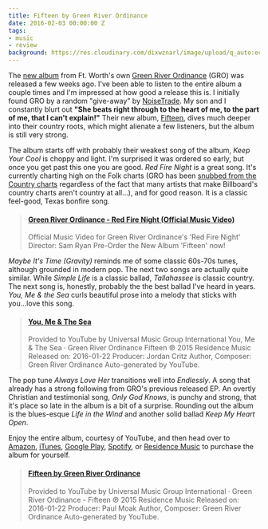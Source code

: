 ```yaml
---
title: Fifteen by Green River Ordinance
date: 2016-02-03 00:00:00 Z
tags:
- music
- review
background: https://res.cloudinary.com/dixwznarl/image/upload/q_auto:eco/v1480480425/gro-fifteen_otcyn1.jpg
---
```


The [new album][amz] from Ft. Worth's own [Green River Ordinance][GRO] (GRO) was released a few weeks ago.  I've been able to listen to the entire album a couple times and I'm impressed at how good a release this is.  I initially found GRO by a random "give-away" by [NoiseTrade][nt].  My son and I constantly blurt out **"She beats right through to the heart of me, to the part of me, that I can't explain!"**  Their new album, [Fifteen][amz], dives much deeper into their country roots, which might alienate a few listeners, but the album is still very strong.

The album starts off with probably their weakest song of the album, _Keep Your Cool_ is choppy and light.  I'm surprised it was ordered so early, but once you get past this one you are good.  _Red Fire Night_ is a great song.  It's currently charting high on the Folk charts (GRO has been [snubbed from the Country charts][billboard] regardless of the fact that many artists that make Billboard's country charts aren't country at all...), and for good reason. It is a classic feel-good, Texas bonfire song.

<blockquote class="embedly-card" data-card-key="bdfeaf9e6c274fb9a648b7a58a607e12"><h4><a href="https://youtu.be/-tcAwyNlSjs">Green River Ordinance - Red Fire Night (Official Music Video)</a></h4><p>Official Music Video for Green River Ordinance's 'Red Fire Night' Director: Sam Ryan Pre-Order the New Album 'Fifteen' now!</p></blockquote>

_Maybe It's Time (Gravity)_ reminds me of some classic 60s-70s tunes, although grounded in modern pop.  The next two songs are actually quite similar.  While _Simple Life_ is a classic ballad, _Tallahassee_ is classic country.  The next song is, honestly, probably the the best ballad I've heard in years.  _You, Me & the Sea_ curls beautiful prose into a melody that sticks with you...love this song.

<blockquote class="embedly-card" data-card-key="bdfeaf9e6c274fb9a648b7a58a607e12"><h4><a href="https://youtu.be/gjurYgNoDtg">You, Me & The Sea</a></h4><p>Provided to YouTube by Universal Music Group International You, Me & The Sea · Green River Ordinance Fifteen ℗ 2015 Residence Music Released on: 2016-01-22 Producer: Jordan Critz Author, Composer: Green River Ordinance Auto-generated by YouTube.</p></blockquote>

The pop tune _Always Love Her_ transitions well into _Endlessly_. A song that already has a strong following from GRO's previous released EP.  An overtly Christian and testimonial song, _Only God Knows_, is punchy and strong, that it's place so late in the album is a bit of a surprise.  Rounding out the album is the blues-esque _Life in the Wind_ and another solid ballad _Keep My Heart Open_.

Enjoy the entire album, courtesy of YouTube, and then head over to [Amazon][amz], [iTunes](http://bit.ly/GROFifteeniT), [Google Play](http://bit.ly/GROfifteenGP), [Spotify](http://bit.ly/FifteenonSP), or [Residence Music](http://bit.ly/GROfifteenRM) to purchase the album for yourself.

<blockquote class="embedly-card" data-card-key="bdfeaf9e6c274fb9a648b7a58a607e12"><h4><a href="https://youtu.be/CTcrv6gBytU?list=PLuMVFoZT6ZdJEnnYAHLtQfYv7VOrjxTRh">Fifteen by Green River Ordinance</a></h4><p>Provided to YouTube by Universal Music Group International · Green River Ordinance - Fifteen ℗ 2015 Residence Music Released on: 2016-01-22 Producer: Paul Moak Author, Composer: Green River Ordinance Auto-generated by YouTube.</p></blockquote>
<script async src="//cdn.embedly.com/widgets/platform.js" charset="UTF-8"></script>

[GRO]: http://www.greenriverordinance.com/
[nt]: http://www.noisetrade.com/
[billboard]: http://www.savingcountrymusic.com/green-river-ordinance-excluded-from-billboard-country-charts-while-other-acts-go-unquestioned/
[amz]: http://www.amazon.com/gp/product/B015J92GXK/ref=as_li_tl?ie=UTF8&camp=1789&creative=390957&creativeASIN=B015J92GXK&linkCode=as2&tag=traeblain-20&linkId=SC77NCEVRBHPNDA7
